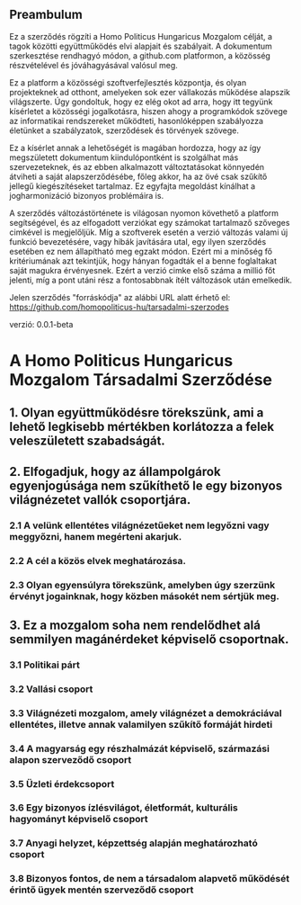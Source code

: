 ## Preambulum ##

Ez a szerződés rögzíti a Homo Politicus Hungaricus Mozgalom célját, a tagok közötti
együttműködés elvi alapjait és szabályait. A dokumentum szerkesztése rendhagyó módon, a
github.com platformon, a közösség részvételével és jóváhagyásával valósul meg.

Ez a platform a közösségi szoftverfejlesztés központja, és olyan projekteknek ad otthont,
amelyeken sok ezer vállakozás működése alapszik világszerte. Úgy gondoltuk, hogy ez elég
okot ad arra, hogy itt tegyünk kísérletet a közösségi jogalkotásra, hiszen ahogy a
programkódok szövege az informatikai rendszereket működteti, hasonlóképpen szabályozza
életünket a szabályzatok, szerződések és törvények szövege.

Ez a kísérlet annak a lehetőségét is magában hordozza, hogy az így megszületett dokumentum
kiindulópontként is szolgálhat más szervezeteknek, és az ebben alkalmazott változtatásokat
könnyedén átviheti a saját alapszerződésébe, főleg akkor, ha az övé csak szűkítő jellegű
kiegészítéseket tartalmaz. Ez egyfajta megoldást kínálhat a jogharmonizáció bizonyos
problémáira is.

A szerződés változástörténete is világosan nyomon követhető a platform segítségével, és az
elfogadott verziókat egy számokat tartalmaző szőveges cimkével is megjelőljük. Míg a
szoftverek esetén a verzió változás valami új funkció bevezetésére, vagy hibák javítására
utal, egy ilyen szerződés esetében ez nem állapítható meg egzakt módon. Ezért mi a minőség
fő kritériumának azt tekintjük, hogy hányan fogadták el a benne foglaltakat saját magukra
érvényesnek. Ezért a verzió cimke első száma a millió főt jelenti, míg a pont utáni rész a
fontosabbnak ítélt változások után emelkedik.

Jelen szerződés "forráskódja" az alábbi URL alatt érhető el:
<https://github.com/homopoliticus-hu/tarsadalmi-szerzodes>

verzió: 0.0.1-beta

# A Homo Politicus Hungaricus Mozgalom Társadalmi Szerződése #

## 1. Olyan együttműködésre törekszünk, ami a lehető legkisebb mértékben korlátozza a felek veleszületett szabadságát. ##

## 2. Elfogadjuk, hogy az állampolgárok egyenjogúsága nem szűkíthető le egy bizonyos világnézetet vallók csoportjára. ##

### 2.1 A velünk ellentétes világnézetűeket nem legyőzni vagy meggyőzni, hanem megérteni akarjuk. ###

### 2.2 A cél a közös elvek meghatározása. ###

### 2.3 Olyan egyensúlyra törekszünk, amelyben úgy szerzünk érvényt jogainknak, hogy közben másokét nem sértjük meg. ###

## 3. Ez a mozgalom soha nem rendelődhet alá semmilyen magánérdeket képviselő csoportnak. ##

### 3.1 Politikai párt ###

### 3.2 Vallási csoport ###

### 3.3 Világnézeti mozgalom, amely világnézet a demokráciával ellentétes, illetve annak valamilyen szűkítő formáját hirdeti ###

### 3.4 A magyarság egy részhalmázát képviselő, származási alapon szerveződő csoport ###

### 3.5 Üzleti érdekcsoport ###

### 3.6 Egy bizonyos ízlésvilágot, életformát, kulturális hagyományt képviselő csoport ###

### 3.7 Anyagi helyzet, képzettség alapján meghatározható csoport ###

### 3.8 Bizonyos fontos, de nem a társadalom alapvető működését érintő ügyek mentén szerveződő csoport ###
